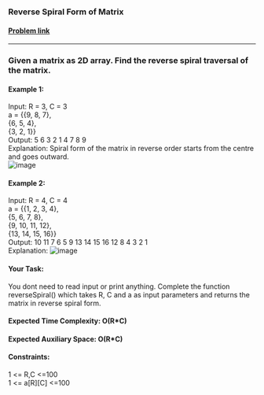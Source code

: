 ### Reverse Spiral Form of Matrix
#### [Problem link](https://practice.geeksforgeeks.org/problems/reverse-spiral-form-of-matrix4033/1)
<hr>  

### Given a matrix as 2D array. Find the reverse spiral traversal of the matrix. 

#### Example 1:  

Input: R = 3, C = 3  
  a = {{9, 8, 7},  
       {6, 5, 4},  
       {3, 2, 1}}  
Output: 5 6 3 2 1 4 7 8 9  
Explanation: Spiral form of the matrix in reverse order starts from the centre and goes outward.  
    ![image](https://user-images.githubusercontent.com/91481732/197210916-a0272221-e441-490c-93ee-6a87a1452971.png)

#### Example 2:  
  
Input: R = 4, C = 4   
  a = {{1, 2, 3, 4},  
       {5, 6, 7, 8},  
       {9, 10, 11, 12},   
       {13, 14, 15, 16}}  
Output: 10 11 7 6 5 9 13 14 15 16 12 8 4 3 2 1  
Explanation:
  ![image](https://user-images.githubusercontent.com/91481732/197210945-46e799f7-f41a-44db-9c87-ffe219084d9d.png)


#### Your Task:   
You dont need to read input or print anything. Complete the function reverseSpiral() which takes R, C and a as input parameters and returns the matrix in reverse spiral form.
  
#### Expected Time Complexity: O(R*C)  
#### Expected Auxiliary Space: O(R*C)  

#### Constraints:  
1 <= R,C <=100  
1 <= a[R][C] <=100  
